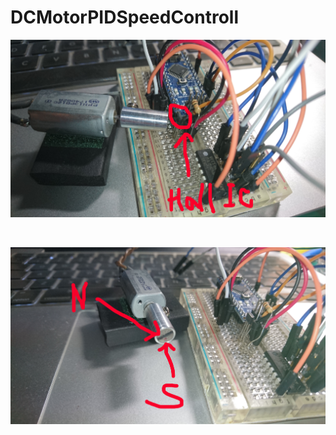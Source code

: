 # DCMotorPIDSpeedControll

![alt text](https://github.com/GCY/DCMotorPIDSpeedControll/blob/master/DCMotorPIDSpeedControll/DSC_1654.JPG?raw=true)

</br>

![alt text](https://github.com/GCY/DCMotorPIDSpeedControll/blob/master/DCMotorPIDSpeedControll/DSC_1655.JPG?raw=true)
